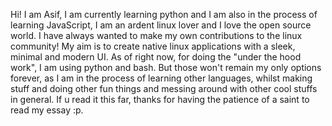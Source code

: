 Hi! I am Asif, I am currently learning python and I am also in the process of learning JavaScript, I am an ardent linux lover and I love the open source world.
I have always wanted to make my own contributions to the linux community! My aim is to create native linux applications with a sleek, minimal and modern UI. As of right now, for doing the "under the hood work", I am using python and bash.
But those won't remain my only options forever, as I am in the process of learning other languages, whilst making stuff and doing other fun things and messing around with other cool stuffs in general.
If u read it this far, thanks for having the patience of a saint to read my essay :p.
